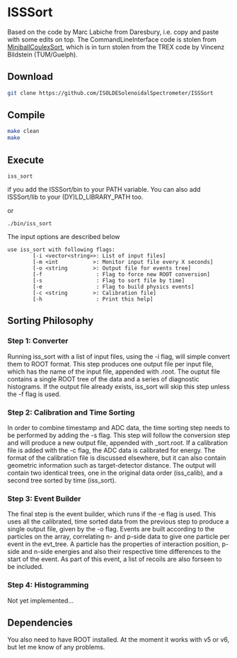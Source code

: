 # ISSSort

Based on the code by Marc Labiche from Daresbury, i.e. copy and paste with some edits on top.
The CommandLineInterface code is stolen from [MiniballCoulexSort](https://github.com/Miniball/MiniballCoulexSort), which is in turn stolen from the TREX code by Vincenz Bildstein (TUM/Guelph).



## Download

```bash
git clone https://github.com/ISOLDESolenoidalSpectrometer/ISSSort
```

## Compile

```bash
make clean
make
```


## Execute

```
iss_sort
```
if you add the ISSSort/bin to your PATH variable. You can also add ISSSort/lib to your (DY)LD_LIBRARY_PATH too.

or
```
./bin/iss_sort
```

The input options are described below

```
use iss_sort with following flags:
        [-i <vector<string>>: List of input files]
        [-m <int           >: Monitor input file every X seconds]
        [-o <string        >: Output file for events tree]
        [-f                 : Flag to force new ROOT conversion]
        [-s                 : Flag to sort file by time]
        [-e                 : Flag to build physics events]
        [-c <string        >: Calibration file]
        [-h                 : Print this help]
```

## Sorting Philosophy

### Step 1: Converter
Running iss_sort with a list of input files, using the -i flag, will simple convert them to ROOT format.
This step produces one output file per input file, which has the name of the input file, appended with .root.
The ouptut file contains a single ROOT tree of the data and a series of diagnostic histograms.
If the output file already exists, iss_sort will skip this step unless the -f flag is used.

### Step 2: Calibration and Time Sorting
In order to combine timestamp and ADC data, the time sorting step needs to be performed by adding the -s flag.
This step will follow the conversion step and will produce a new output file, appended with _sort.root.
If a calibration file is added with the -c flag, the ADC data is calibrated for energy.
The format of the calibration file is discussed elsewhere, but it can also contain geometric information such as target-detector distance.
The output will contain two identical trees, one in the original data order (iss_calib), and a second tree sorted by time (iss_sort).

### Step 3: Event Builder
The final step is the event builder, which runs if the -e flag is used.
This uses all the calibrated, time sorted data from the previous step to produce a single output file, given by the -o flag.
Events are built according to the particles on the array, correlating n- and p-side data to give one particle per event in the evt_tree.
A particle has the properties of interaction position, p-side and n-side energies and also their respective time differences to the start of the event.
As part of this event, a list of recoils are also forseen to be included.

### Step 4: Histogramming
Not yet implemented...

## Dependencies

You also need to have ROOT installed. At the moment it works with v5 or v6, but let me know of any problems.


 
